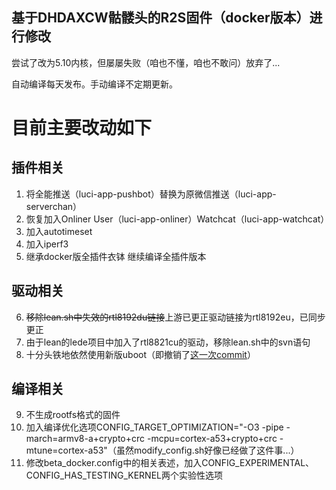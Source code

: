 ## 基于DHDAXCW骷髅头的R2S固件（docker版本）进行修改
尝试了改为5.10内核，但屡屡失败（咱也不懂，咱也不敢问）放弃了...

自动编译每天发布。手动编译不定期更新。
# 目前主要改动如下
## 插件相关
1. 将全能推送（luci-app-pushbot）替换为原微信推送（luci-app-serverchan）
2. 恢复加入Onliner User（luci-app-onliner）Watchcat（luci-app-watchcat）
3. 加入autotimeset
4. 加入iperf3
5. 继承docker版全插件衣钵 继续编译全插件版本

## 驱动相关
6. ~~移除lean.sh中失效的rtl8192du链接~~上游已更正驱动链接为rtl8192eu，已同步更正
7. 由于lean的lede项目中加入了rtl8821cu的驱动，移除lean.sh中的svn语句
8. 十分头铁地依然使用新版uboot（即撤销了[这一次commit](https://github.com/DHDAXCW/NanoPi-R2S-2021/commit/0e1b1ff00a02357d4dad63f2d50570686cc53e6f)）

## 编译相关
9. 不生成rootfs格式的固件
10. 加入编译优化选项CONFIG_TARGET_OPTIMIZATION="-O3 -pipe -march=armv8-a+crypto+crc -mcpu=cortex-a53+crypto+crc -mtune=cortex-a53"（虽然modify_config.sh好像已经做了这件事...）
11. 修改beta_docker.config中的相关表述，加入CONFIG_EXPERIMENTAL、CONFIG_HAS_TESTING_KERNEL两个实验性选项

